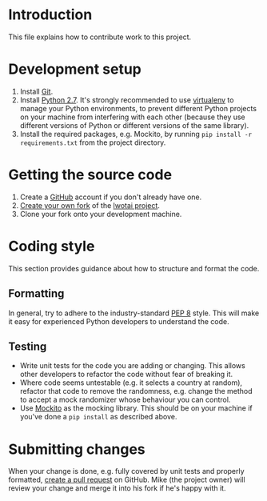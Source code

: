 # Introduction
This file explains how to contribute work to this project.

# Development setup

1. Install [Git](https://git-scm.com/).
1. Install [Python 2.7](https://www.python.org/downloads/). It's strongly recommended to use
[virtualenv](https://virtualenv.pypa.io/en/stable/) to manage your Python environments, to prevent different Python
projects on your machine from interfering with each other (because they use different versions of Python or different
versions of the same library).
1. Install the required packages, e.g. Mockito, by running `pip install -r requirements.txt` from the project directory.

# Getting the source code

1. Create a [GitHub](https://github.com/) account if you don't already have one.
1. [Create your own fork](https://help.github.com/articles/fork-a-repo/) of the [lwotai project](https://github.com/tharkad/lwotai).
1. Clone your fork onto your development machine.

# Coding style

This section provides guidance about how to structure and format the code.

## Formatting

In general, try to adhere to the industry-standard [PEP 8](https://www.python.org/dev/peps/pep-0008/) style. This will
make it easy for experienced Python developers to understand the code.

## Testing

* Write unit tests for the code you are adding or changing. This allows other developers to refactor the code without
fear of breaking it.
* Where code seems untestable (e.g. it selects a country at random), refactor that code to remove the randomness, e.g.
change the method to accept a mock randomizer whose behaviour you can control.
* Use [Mockito](https://github.com/kaste/mockito-python) as the mocking library. This should be on your machine if you've
done a `pip install` as described above.

# Submitting changes

When your change is done, e.g. fully covered by unit tests and properly formatted,
[create a pull request](https://help.github.com/articles/creating-a-pull-request/) on GitHub. Mike (the project owner)
will review your change and merge it into his fork if he's happy with it.
